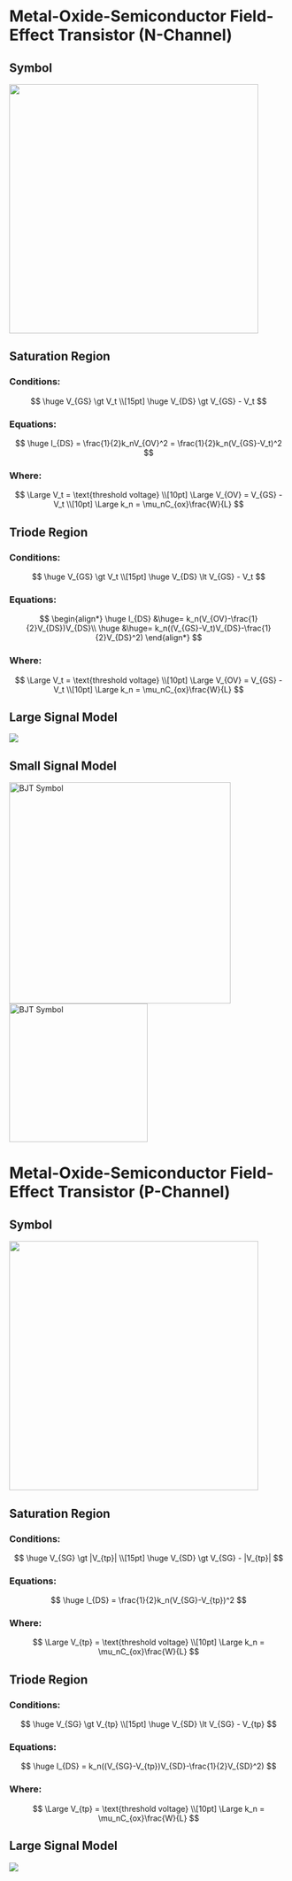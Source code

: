 # Metal-Oxide-Semiconductor Field-Effect Transistor (N-Channel)

## Symbol

<img src="img/nchannelmosfet_light.png" width="450px">

## Saturation Region

### Conditions:

$$
\huge
V_{GS} \gt V_t \\[15pt]
\huge
V_{DS} \gt V_{GS} - V_t
$$

### Equations:

$$
\huge
I_{DS} = \frac{1}{2}k_nV_{OV}^2 = \frac{1}{2}k_n(V_{GS}-V_t)^2
$$

### Where:

$$
\Large
V_t = \text{threshold voltage} \\[10pt]
\Large
V_{OV} = V_{GS} - V_t \\[10pt]
\Large
k_n = \mu_nC_{ox}\frac{W}{L}
$$



## Triode Region

### Conditions:

$$
\huge
V_{GS} \gt V_t \\[15pt]
\huge
V_{DS} \lt V_{GS} - V_t
$$



### Equations:

$$
\begin{align*}
\huge
I_{DS} &\huge= k_n(V_{OV}-\frac{1}{2}V_{DS})V_{DS}\\
\huge
&\huge= k_n((V_{GS}-V_t)V_{DS}-\frac{1}{2}V_{DS}^2)
\end{align*}
$$

### Where:

$$
\Large
V_t = \text{threshold voltage} \\[10pt]
\Large
V_{OV} = V_{GS} - V_t \\[10pt]
\Large
k_n = \mu_nC_{ox}\frac{W}{L}
$$

## Large Signal Model

<img src="img/nmos_large_signal.png">

## Small Signal Model

<img src = "img/nmos_smallsignal_pi.png" alt = "BJT Symbol" width = "400px">

<img src = "img/nmos_smallsignal_t.png" alt = "BJT Symbol" width = "250px">

# Metal-Oxide-Semiconductor Field-Effect Transistor (P-Channel)

## Symbol

<img src="img/pchannelmosfet_light.png" width="450px">

## Saturation Region

### Conditions:

$$
\huge
V_{SG} \gt |V_{tp}| \\[15pt]
\huge
V_{SD} \gt V_{SG} - |V_{tp}|
$$

### Equations:

$$
\huge
I_{DS} = \frac{1}{2}k_n(V_{SG}-V_{tp})^2
$$

### Where:

$$
\Large
V_{tp} = \text{threshold voltage} \\[10pt]
\Large
k_n = \mu_nC_{ox}\frac{W}{L}
$$



## Triode Region

### Conditions:

$$
\huge
V_{SG} \gt V_{tp} \\[15pt]
\huge
V_{SD} \lt V_{SG} - V_{tp}
$$



### Equations:

$$
\huge
I_{DS} = k_n((V_{SG}-V_{tp})V_{SD}-\frac{1}{2}V_{SD}^2)
$$

### Where:

$$
\Large
V_{tp} = \text{threshold voltage} \\[10pt]
\Large
k_n = \mu_nC_{ox}\frac{W}{L}
$$

## Large Signal Model

<img src="img/pmos_large_signal.png">